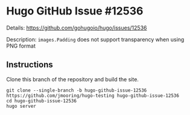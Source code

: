 # Hugo GitHub Issue #12536

Details: <https://github.com/gohugoio/hugo/issues/12536>

Description: `images.Padding` does not support transparency when using PNG format

## Instructions

Clone this branch of the repository and build the site.

```text
git clone --single-branch -b hugo-github-issue-12536 https://github.com/jmooring/hugo-testing hugo-github-issue-12536
cd hugo-github-issue-12536
hugo server
```
